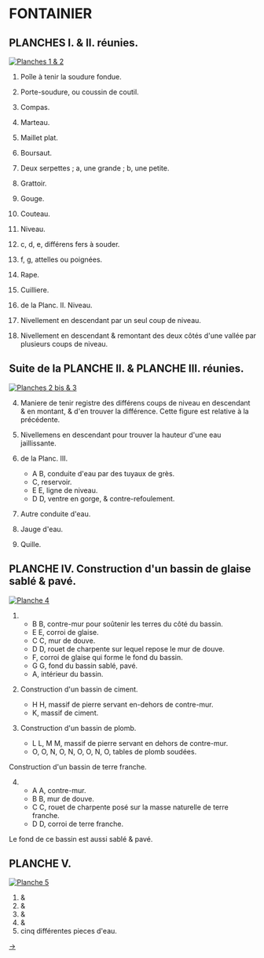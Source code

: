 FONTAINIER
==========

PLANCHES I. & II. réunies.
--------------------------

[![Planches 1 & 2](Planche_1_&_2.jpeg)](Planche_1_&_2.jpeg)

1. Poîle à tenir la soudure fondue.
2. Porte-soudure, ou coussin de coutil.
3. Compas. 
4. Marteau. 
5. Maillet plat.
6. Boursaut.
7. Deux serpettes ; a, une grande ; b, une petite.
8. Grattoir.
9. Gouge.
10. Couteau.
11. Niveau.
12. c, d, e, différens fers à souder.
13. f, g, attelles ou poignées.
14. Rape.
15. Cuilliere.

1. de la Planc. II. Niveau.
2. Nivellement en descendant par un seul coup de niveau.
3. Nivellement en descendant & remontant des deux côtés d'une vallée par plusieurs coups de niveau.


Suite de la PLANCHE II. & PLANCHE III. réunies.
-----------------------------------------------

[![Planches 2 bis & 3](Planche_2_bis_&_3.jpeg)](Planche_2_bis_&_3.jpeg)

4. Maniere de tenir registre des différens coups de niveau en descendant & en montant, & d'en trouver la différence. Cette figure est relative à la précédente.
5. Nivellemens en descendant pour trouver la hauteur d'une eau jaillissante.

1. de la Planc. III.
	- A B, conduite d'eau par des tuyaux de grès.
	- C, reservoir.
	- E E, ligne de niveau.
	- D D, ventre en gorge, & contre-refoulement.
2. Autre conduite d'eau.
3. Jauge d'eau.
4. Quille.


PLANCHE IV. Construction d'un bassin de glaise sablé & pavé.
------------------------------------------------------------

[![Planche 4](Planche_4.jpeg)](Planche_4.jpeg)

1.
	- B B, contre-mur pour soûtenir les terres du côté du bassin.
	- E E, corroi de glaise.
	- C C, mur de douve.
	- D D, rouet de charpente sur lequel repose le mur de douve.
	- F, corroi de glaise qui forme le fond du bassin.
	- G G, fond du bassin sablé, pavé.
	- A, intérieur du bassin.
	
2. Construction d'un bassin de ciment.
	- H H, massif de pierre servant en-dehors de contre-mur.
	- K, massif de ciment.
	
3. Construction d'un bassin de plomb.
	- L L, M M, massif de pierre servant en dehors de contre-mur.
	- O, O, N, O, N, O, O, N, O, tables de plomb soudées.

Construction d'un bassin de terre franche.

4.
	- A A, contre-mur.
	- B B, mur de douve.
	- C C, rouet de charpente posé sur la masse naturelle de terre franche.
	- D D, corroi de terre franche.

Le fond de ce bassin est aussi sablé & pavé.


PLANCHE V.
----------

[![Planche 5](Planche_5.jpeg)](Planche_5.jpeg)

1. &
2. &
3. &
4. &
5. cinq différentes pieces d'eau.


[->](../24-Mouches_à_miel,_ruches/Légende.md)
